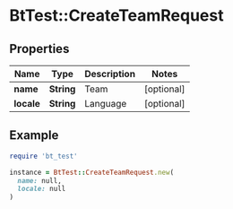 # BtTest::CreateTeamRequest

## Properties

| Name | Type | Description | Notes |
| ---- | ---- | ----------- | ----- |
| **name** | **String** | Team | [optional] |
| **locale** | **String** | Language | [optional] |

## Example

```ruby
require 'bt_test'

instance = BtTest::CreateTeamRequest.new(
  name: null,
  locale: null
)
```

